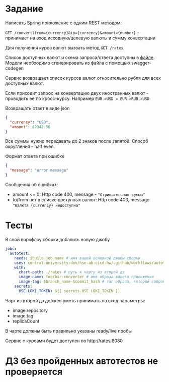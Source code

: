 # Задание

Написать Spring приложение с одним REST методом:

`GET /convert?from={currency}&to={currency}&amount={number}` - принимает на вход исходную/целевую
валюты и сумму конвертации

Для получения курса валют вызвать метод `GET /rates`.

Список доступных валют и схема запроса/ответа доступны в [файле](api.yml). Модели необходимо сгенерировать из файла с помощью swagger-codegen

Сервис возвращает список курсов валют относительно рубля для всех доступных валют.

Если приходит запрос на конвертацию двух иностранных валют - проводить ее по кросс-курсу. Например `EUR->USD = EUR->RUB->USD`

Возвращать ответ в виде json

```json
{
  "currency": "USD",
  "amount": 42342.56
}
```

Все суммы нужно передавать до 2 знаков после запятой. Способ округления - half even.

Формат ответа при ошибке

```json
{
  "message": "error message"
}
```

Сообщения об ошибках:

+ amount <= 0: Http code 400, message - `"Отрицательная сумма"`
+ to/from нет в списке доступных валют: Http code 400, message `"Валюта {currency} недоступна"`

# Тесты

В свой воркфлоу сборки добавить новую джобу

```yaml
jobs:
  autotest:
    needs: $build_job_name # имя вашей основной джобы сборки
    uses: central-university-dev/hse-ab-cicd-hw/.github/workflows/autotests.yml@main
    with:
      chart-path: ./rates # путь к чарту из второй дз
      image-name: foo/bar-converter # имя образа вашего приложения
      image-tag: $branch_name-$commit_hash # таг образа, который собран в рамках данного ПРа
    secrets:
      HSE_LOKI_TOKEN: ${{ secrets.HSE_LOKI_TOKEN }}
```

Чарт из второй дз должен уметь принимать на вход параметры:

+ image.repository
+ image.tag
+ replicaCount

В чарте должны быть правильно указаны ready/live пробы

Сервис с курсами будет доступен по http://rates:8080

# ДЗ без пройденных автотестов не проверяется
